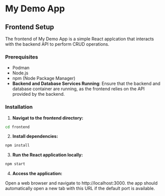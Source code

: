 # My Demo App

## Frontend Setup

The frontend of My Demo App is a simple React applcation that interacts with the backend API to perform CRUD operations.

### Prerequisites

- Podman
- Node.js
- npm (Node Package Manager)
- **Backend and Database Services Running**: Ensure that the backend and database container are running, as the frontend relies on the API provided by the backend.

### Installation

1. **Navigat to the frontend directory:**

```bash
cd frontend
```

2. **Install dependencies:**

```bash
npm install
```

3. **Run the React application locally:**

```bash
npm start
```

4. **Access the application:**

Open a web browser and navigate to http://localhost:3000. the app should automatically open a new tab with this URL if the default port is available.